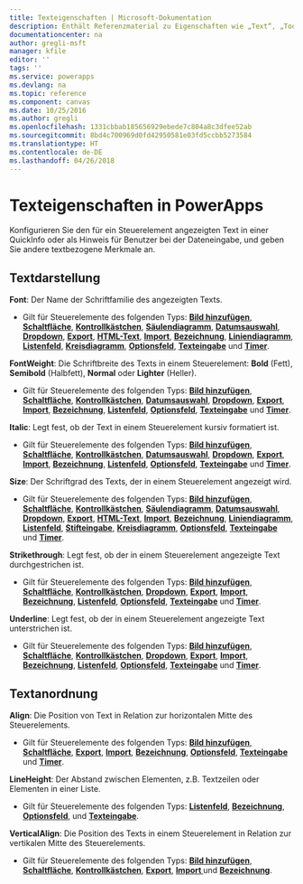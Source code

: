 ```yaml
---
title: Texteigenschaften | Microsoft-Dokumentation
description: Enthält Referenzmaterial zu Eigenschaften wie „Text“, „Tooltip“ und „HintText“.
documentationcenter: na
author: gregli-msft
manager: kfile
editor: ''
tags: ''
ms.service: powerapps
ms.devlang: na
ms.topic: reference
ms.component: canvas
ms.date: 10/25/2016
ms.author: gregli
ms.openlocfilehash: 1331cbbab185656929ebede7c804a8c3dfee52ab
ms.sourcegitcommit: 8bd4c700969d0fd42950581e03fd5ccbb5273584
ms.translationtype: HT
ms.contentlocale: de-DE
ms.lasthandoff: 04/26/2018
---
```

# <a name="text-properties-in-powerapps"></a>Texteigenschaften in PowerApps
Konfigurieren Sie den für ein Steuerelement angezeigten Text in einer QuickInfo oder als Hinweis für Benutzer bei der Dateneingabe, und geben Sie andere textbezogene Merkmale an.

## <a name="text-appearance"></a>Textdarstellung
**Font**: Der Name der Schriftfamilie des angezeigten Texts.

* Gilt für Steuerelemente des folgenden Typs: **[Bild hinzufügen](control-add-picture.md)**, **[Schaltfläche](control-button.md)**, **[Kontrollkästchen](control-check-box.md)**, **[Säulendiagramm](control-column-line-chart.md)**, **[Datumsauswahl](control-date-picker.md)**, **[Dropdown](control-drop-down.md)**, **[Export](control-export-import.md)**, **[HTML-Text](control-html-text.md)**, **[Import](control-export-import.md)**, **[Bezeichnung](control-text-box.md)**, **[Liniendiagramm](control-column-line-chart.md)**, **[Listenfeld](control-list-box.md)**, **[Kreisdiagramm](control-pie-chart.md)**, **[Optionsfeld](control-radio.md)**, **[Texteingabe](control-text-input.md)** und **[Timer](control-timer.md)**.

**FontWeight**: Die Schriftbreite des Texts in einem Steuerelement: **Bold** (Fett), **Semibold** (Halbfett), **Normal** oder **Lighter** (Heller).

* Gilt für Steuerelemente des folgenden Typs: **[Bild hinzufügen](control-add-picture.md)**, **[Schaltfläche](control-button.md)**, **[Kontrollkästchen](control-check-box.md)**, **[Datumsauswahl](control-date-picker.md)**, **[Dropdown](control-drop-down.md)**, **[Export](control-export-import.md)**, **[Import](control-export-import.md)**, **[Bezeichnung](control-text-box.md)**, **[Listenfeld](control-list-box.md)**, **[Optionsfeld](control-radio.md)**, **[Texteingabe](control-text-input.md)** und **[Timer](control-timer.md)**.

**Italic**: Legt fest, ob der Text in einem Steuerelement kursiv formatiert ist.

* Gilt für Steuerelemente des folgenden Typs: **[Bild hinzufügen](control-add-picture.md)**, **[Schaltfläche](control-button.md)**, **[Kontrollkästchen](control-check-box.md)**, **[Datumsauswahl](control-date-picker.md)**, **[Dropdown](control-drop-down.md)**, **[Export](control-export-import.md)**, **[Import](control-export-import.md)**, **[Bezeichnung](control-text-box.md)**, **[Listenfeld](control-list-box.md)**, **[Optionsfeld](control-radio.md)**, **[Texteingabe](control-text-input.md)** und **[Timer](control-timer.md)**.

**Size**: Der Schriftgrad des Texts, der in einem Steuerelement angezeigt wird.

* Gilt für Steuerelemente des folgenden Typs: **[Bild hinzufügen](control-add-picture.md)**, **[Schaltfläche](control-button.md)**, **[Kontrollkästchen](control-check-box.md)**, **[Säulendiagramm](control-column-line-chart.md)**, **[Datumsauswahl](control-date-picker.md)**, **[Dropdown](control-drop-down.md)**, **[Export](control-export-import.md)**, **[HTML-Text](control-html-text.md)**, **[Import](control-export-import.md)**, **[Bezeichnung](control-text-box.md)**, **[Liniendiagramm](control-column-line-chart.md)**, **[Listenfeld](control-list-box.md)**, **[Stifteingabe](control-pen-input.md)**, **[Kreisdiagramm](control-pie-chart.md)**, **[Optionsfeld](control-radio.md)**, **[Texteingabe](control-text-input.md)** und **[Timer](control-timer.md)**.

**Strikethrough**: Legt fest, ob der in einem Steuerelement angezeigte Text durchgestrichen ist.

* Gilt für Steuerelemente des folgenden Typs: **[Bild hinzufügen](control-add-picture.md)**, **[Schaltfläche](control-button.md)**, **[Kontrollkästchen](control-check-box.md)**, **[Dropdown](control-drop-down.md)**, **[Export](control-export-import.md)**, **[Import](control-export-import.md)**, **[Bezeichnung](control-text-box.md)**, **[Listenfeld](control-list-box.md)**, **[Optionsfeld](control-radio.md)**, **[Texteingabe](control-text-input.md)** und **[Timer](control-timer.md)**.

**Underline**: Legt fest, ob der in einem Steuerelement angezeigte Text unterstrichen ist.

* Gilt für Steuerelemente des folgenden Typs: **[Bild hinzufügen](control-add-picture.md)**, **[Schaltfläche](control-button.md)**, **[Kontrollkästchen](control-check-box.md)**, **[Dropdown](control-drop-down.md)**, **[Export](control-export-import.md)**, **[Import](control-export-import.md)**, **[Bezeichnung](control-text-box.md)**, **[Listenfeld](control-list-box.md)**, **[Optionsfeld](control-radio.md)**, **[Texteingabe](control-text-input.md)** und **[Timer](control-timer.md)**.

## <a name="text-placement"></a>Textanordnung
**Align**: Die Position von Text in Relation zur horizontalen Mitte des Steuerelements.

* Gilt für Steuerelemente des folgenden Typs: **[Bild hinzufügen](control-add-picture.md)**, **[Schaltfläche](control-button.md)**, **[Export](control-export-import.md)**, **[Import](control-export-import.md)**, **[Bezeichnung](control-text-box.md)**, **[Optionsfeld](control-radio.md)**, **[Texteingabe ](control-text-input.md)** und **[Timer](control-timer.md)**.

**LineHeight**: Der Abstand zwischen Elementen, z.B. Textzeilen oder Elementen in einer Liste.

* Gilt für Steuerelemente des folgenden Typs: **[Listenfeld](control-list-box.md)**, **[Bezeichnung](control-text-box.md)**, **[Optionsfeld](control-radio.md)**, und **[Texteingabe](control-text-input.md)**.

**VerticalAlign**: Die Position des Texts in einem Steuerelement in Relation zur vertikalen Mitte des Steuerelements.

* Gilt für Steuerelemente des folgenden Typs: **[Bild hinzufügen](control-add-picture.md)**, **[Schaltfläche](control-button.md)**, **[Kontrollkästchen](control-check-box.md)**, **[Export](control-export-import.md)**, **[Import ](control-export-import.md)** und **[Bezeichnung](control-text-box.md)**.

